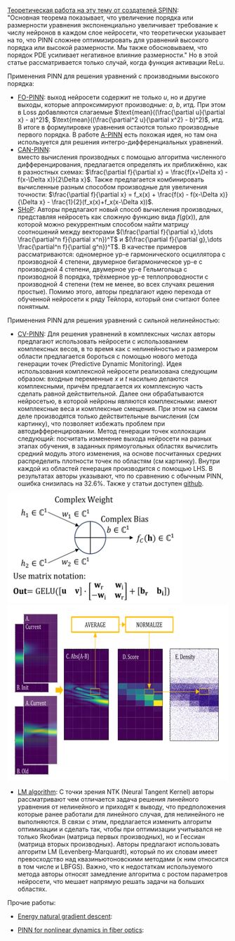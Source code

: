 [Теоретическая работа на эту тему от создателей SPINN](https://proceedings.neurips.cc/paper_files/paper/2024/file/00532321a253959cedc4f971b5524131-Paper-Conference.pdf):  
"Основная теорема показывает, что увеличение порядка или размерности уравнения экспоненциально увеличивает требование к числу нейронов в каждом слое нейросети, что теоретически указывает на то, что PINN сложнее оптимизировать для уравнений высокого порядка или высокой размерности. Мы также обосновываем, что порядок PDE усиливает негативное влияние размерности." Но в этой статье рассматривается только случай, когда функция активации ReLu.

Применения PINN для решения уравнений с производными высокого порядка:  

* [FO-PINN](https://pdf.sciencedirectassets.com/271096/1-s2.0-S0955799725X00047/1-s2.0-S0955799725000499/main.pdf?X-Amz-Security-Token=IQoJb3JpZ2luX2VjEHcaCXVzLWVhc3QtMSJHMEUCIAOPNViqvsOj0zH9QLYRcfRXbIw2VrxDI2PSwqtxpTwXAiEA0nCcTExZIw3HUW0G8tiEClykt%2BpXeS8j5KaxuPGDN%2FEqswUIEBAFGgwwNTkwMDM1NDY4NjUiDHqRsGOQ6cpczCStDCqQBQh14D64wyQH4Bl6xd8%2BpAC2M9K3wbe0jyQigsO8BU01vpIcrOeiOvoXTczJOVQwwFR2iCan3etQtWMhQdUvui0KRrtiwYYTsms%2BJuyz2SSbiMWyD%2FNTeHImyw53yivwhFptMjBiK%2FdkC8UyaOnLpSFzaHFTQ7w8n4t7GQzYD%2FNAT0JoCumvsfDyg8JStMWfLTFDHTnUyjoigeAmaFh%2BO%2F0dO7nlmu2VbWJ%2BAD4uOfGyBZ4PKnO%2F4w0IhKsed2ZCnkXMmt16eENXmSWtBh15JVUYMRylvwbk4A9bSlgYNSLOl4xlXN93bM4NGqJgy4BEXuSPHkMmKdlp4Kz1WmQsco4O5lDywUnZY5%2BpooI6vY4pTrpjvf3mmLvzAbbMbOnfrIco8%2FDAVC8UUCBlP1rlL9nijgpGZiPcq71vXIUrlXDiE06jzJX4h9SQ%2FTm7EPj%2FEKbLBHsRE8ZG4QVm7AT5A5lWRN0%2FOIaKQfQyp75P%2FMWVgU3%2BROh3%2Fxc3kglJSJ2o9hVHHJn7dtVyCVBpRlJEp41DYN0JBtAEymrAtCvXDrgEg2nWi6YbI5bGefriBiDtx%2FF%2BpFfsyHSEKq94F%2FTQzte4OlamdClVEtZumzK6F0GUTpk3ymIEXK3kvIcoYJjWOvo%2Fqf%2Fhqs4hoyAxwrZ9O4PC3vT6NnmwaYbWrg2M4WXkPjLcH%2BAv%2Fb6FJ%2B2ehRtbMeT07t9Vp%2FAeY3EDs3UklgEU43fMXf5fQvYVit5mEPHYXuTOTOQtSZDzRjw2k5gcGGibGvjhkuZIO8EvZP6qtDqXS4gTKOaRK2JtdShxPsK6CtUDdhtYfCAsvSYbdKjSZLeVuVZ8rt2mfqaeh8f0f53v%2FIOX%2BS%2F9bP4u6IeVXqa1MM64p8AGOrEBP%2F0g2%2BfiRse4XUSPwNo7C3zkw72Wke6B3uCyX6QLc9rmNlmxeVc3UxGmcDOhnLynIr6PdxNCvkcTFKhhU44lflPj2XH4g7FM%2BMM%2BrdgQTR9OQYsuVSNNedcKFYf3JYdj49WsYSxpzbosO1DoEyM7bIjFifAKs12NH%2FVHEuM0dRaWWZ6dEzq2OZkXRvkAz6anz8gc3ZRMO1R3tXF8EWbb2RcwzHYb3G6aiCSncLQpEdum&X-Amz-Algorithm=AWS4-HMAC-SHA256&X-Amz-Date=20250424T071511Z&X-Amz-SignedHeaders=host&X-Amz-Expires=300&X-Amz-Credential=ASIAQ3PHCVTYXL6C56YG%2F20250424%2Fus-east-1%2Fs3%2Faws4_request&X-Amz-Signature=74e8d1ad4567e95c970478840ade93b306dd62a1dcb00eb6197d510e736923fc&hash=aef4da82fadd079b97be017fe528d50729adb2bbb081bc72ca6f1d8ca2713ef2&host=68042c943591013ac2b2430a89b270f6af2c76d8dfd086a07176afe7c76c2c61&pii=S0955799725000499&tid=spdf-783564e7-6a93-4fa2-98ab-3f7a509e8104&sid=d6858e1943f07240397b478-37d1218bd64fgxrqb&type=client&tsoh=d3d3LnNjaWVuY2VkaXJlY3QuY29t&rh=d3d3LnNjaWVuY2VkaXJlY3QuY29t&ua=081359575450040707065e&rr=9353ceda9efce498&cc=ru):
выход нейросети содержит не только $u$, но и другие выходы, которые аппроксимируют производные: $a$, $b$, итд. При этом в Loss добавляются слагаемые $\text{mean}((\frac{\partial u}{\partial x} - a)^2)$, $\text{mean}((\frac{\partial^2 u}{\partial x^2} - b)^2)$, итд. В итоге в формулировке уравнения остаются только производные первого порядка. В работе [A-PINN](https://pdf.sciencedirectassets.com/272570/1-s2.0-S0021999122X00120/1-s2.0-S0021999122003229/main.pdf?X-Amz-Security-Token=IQoJb3JpZ2luX2VjEHgaCXVzLWVhc3QtMSJHMEUCIFHUSpqCwy%2FBsxMFicGkGuZCPyH%2B8JlRU0mxQ6UW5Aa9AiEA40E%2FnGbLacPSbO92GdUsBSpemT8OW1%2FMPz6MporKvVgqsQUIEBAFGgwwNTkwMDM1NDY4NjUiDEPTHr1g4FD08fMfhyqOBdgCDwtYE1SAxzEIlsfaqZM%2Bhw2rirF6SvyWjkG7u7jYbepETfxcRCLmVxief%2BeoEhijYZ%2FeBB8LJPwja9MnqlYtyUJHepXPeXXZoEeOu1foTPl99WwO7Q68JkOArxHTI9MeWMkgVijWO%2Fb9lg6jQi6KhPn5NmbHWMVWQhXh7vj%2FvStlqAYHPSz8Rcd3RxvZlkuhP762NpsP202mlGeEOzlPpYzOCIF6YNrM13Vj95cRZkUQLTZp4VIZl5Gd8dhejCF4OQJB3w%2FVn0IA0b%2Bv8lm4uJy67cXJ88fyNN0VODe9KZzVf46ijgjH58J3BAyR%2FZ3Lgfb80vBM3E8PRZHXQyVByK7Q6WXpdPMFlIYN47ytqBoLFAwO9VYI%2Bk7GJPVpnk%2BQRE1PPyZ3Du0aTq3HMEqMjJYWhKqr9rtjbYcAFW8WihbVmzRmTS1q%2BOS23IBHAwZ403AihKRmrcRSC79BpJqI6Bgp6L%2B5x%2BW2Ly5isEjD%2FSMg4rcwwaI7cZZqfQeSu%2BZ%2FaUC9IuUBkqCMJKQGV%2FZcVcUgarY0v0Ccrj5m8b7knXQqft%2BtnnykrkCslSTxk2M8PjXD2g5JlxHlv06kRGxkMQ3S0VsRnFbWjlcqrABVxzBeBSiITGTMpcI%2BGF39s5UK03lWAb%2BxOVE3U3m9pzgz%2BBsQSxZU7aq3TN1dzi8D1K80GzIC7nqA8wM7F8NLWkt%2BnhKEe0VZmnyNxbvy%2Bh06rMo9vzm%2BjlECncx4RDk4GArjUEvP4UHcRSFJeuo%2FhP3WblFQ5iHfOTEQj1OdV%2BQN8q4DbhM1HAo9tORmBLrGbTObD%2FGWSWdI6TpYHyHBXsTIbBEQMCy8K5kuxAucR6i05gkmemQamF0HV77LfTDOyqfABjqxAYakry4CSWYFVIf8d13esRGScWbP4KiMnCyt036Vubqsh%2F3SlvNjSuXN4ZLeQ4mLJ9AtJIhipMbELm%2FjsN07CJce%2FbPWciy7aTkqZT0Xvc2X5NLuXIG53gMXktBqEzKk%2FO1yojOfLjuVZC0cmboImRKZkumQv1srf2afxKX9gaCN7sqGzOueyjITjDSHQNf0GzFbcjVgWHCq3LhQw%2Fo2eJTKXb9Qt8hUDqAbSPjto4zaAw%3D%3D&X-Amz-Algorithm=AWS4-HMAC-SHA256&X-Amz-Date=20250424T074405Z&X-Amz-SignedHeaders=host&X-Amz-Expires=300&X-Amz-Credential=ASIAQ3PHCVTY3MS7U7ZP%2F20250424%2Fus-east-1%2Fs3%2Faws4_request&X-Amz-Signature=97866c832cffdd0e20ea53d78e882df2ea37ce16871fe79435132b9ab1e23c86&hash=72609829269b9af4fbbc437d24b34e9390c0f200ca53112343ce58db42a6c3af&host=68042c943591013ac2b2430a89b270f6af2c76d8dfd086a07176afe7c76c2c61&pii=S0021999122003229&tid=spdf-5264f000-a9ed-468a-9f08-9768e431c3c2&sid=d6858e1943f07240397b478-37d1218bd64fgxrqb&type=client&tsoh=d3d3LnNjaWVuY2VkaXJlY3QuY29t&rh=d3d3LnNjaWVuY2VkaXJlY3QuY29t&ua=081359575450015b510255&rr=9353f92e2c28f116&cc=ru) есть похожая идея, но там она используется для решения интегро-дифференциальных уравнений.  
* [CAN-PINN](https://arxiv.org/pdf/2110.15832):  
вместо вычисления производных с помощью алгоритма численного дифференцирования, предлагается определять их приближённо, как в разностных схемах: $\frac{\partial f}{\partial x} = \frac{f(x+\Delta x) - f(x-\Delta x)}{2\Delta x}$. Также предлагается комбинировать вычисленные разным способом производные для увеличения точности: $\frac{\partial f}{\partial x} = f_x(x) + \frac{f(x) - f(x-\Delta x)}{\Delta x} - \frac{1}{2}(f_x(x)+f_x(x-\Delta x))$.
* [SHoP](https://ojs.aaai.org/index.php/AAAI/article/view/29535):
Авторы предлагают новый способ вычисления производных, представляя нейросеть как сложную функцию вида $f(g(x))$, для которой можно рекуррентным способом найти матрицу соотношений между векторами $(\frac{\partial f}{\partial x},\dots \frac{\partial^n f}{\partial x^n})^T$ и $(\frac{\partial f}{\partial g},\dots \frac{\partial^n f}{\partial g^n})^T$. В качестве примеров рассматриваются: одномерное ур-е гармонического осциллятора с производной 4 степени, двумерное бигармоническое ур-е с производной 4 степени, двумерное ур-е Гельмгольца с производной 8 порядка, трёхмерное ур-е теплопроводности с производной 4 степени (тем не менее, во всех случаях решения простые). Помимо этого, авторы предлагают идею перехода от обученной нейросети к ряду Тейлора, который они считают более понятным.

Применения PINN для решения уравнений с сильной нелинейностью:  

* [CV-PINN](https://journals.aps.org/prresearch/pdf/10.1103/PhysRevResearch.7.013164):
Для решения уравнений в комплексных числах авторы предлагают использовать нейросети с использованием комплексных весов, в то время как с нелинейностью и размером области предлагается бороться с помощью нового метода генерации точек (Predictive Dynamic Monitoring). Идея использования комплексной нейросети реализована следующим образом: входные переменные $x$ и $t$ насильно делаются комплексными, причём предлагается их комплексную часть сделать равной действительной. Далее они обрабатываются нейросетью, в которой нейроны являются комплексными: имеют комплексные веса и комплексные смещения. При этом на самом деле производятся только действительные вычисления (см картинку), что позволяет избежать проблем при автодифференцировании. Метод генерации точек коллокации следующий: посчитать изменение выхода нейросети на разных этапах обучения, в заданных прямоугольных областях вычислить средний модуль этого изменения, на основе посчитанных средних распределить плотности точек по областям (см картинку). Внутри каждой из областей генерация производится с помощью LHS. В результатах авторы указывают, что по сравнению с обычным PINN, ошибка снизилась на 32.6%. Также у статьи доступен [github](https://github.com/Lei-Zhang1227/CV-PINN).

<img src="https://github.com/mikhakuv/PINNs/blob/main/pictures/derivatives_literature_illustration_1.png" width="400" height="250">  

<img src="https://github.com/mikhakuv/PINNs/blob/main/pictures/derivatives_literature_illustration_2.png" width="700" height="400">  

* [LM algorithm](https://proceedings.neurips.cc/paper_files/paper/2024/file/49f07f600ca532a89ef4fa0618bb78c1-Paper-Conference.pdf):
С точки зрения NTK (Neural Tangent Kernel) авторы рассматривают чем отличается задача решения линейного уравнения от нелинейного и приходят к выводу, что предположения которые ранее работали для линейного случая, для нелинейного не выполняются. В связи с этим, предлагается изменить алгоритм оптимизации и сделать так, чтобы при оптимизации учитывался не только Якобиан (матрица первых производных), но и Гессиан (матрица вторых производных). Авторы предлагают использовать алгоритм LM (Levenberg-Marquardt), который по их словам имеет превосходство над квазиньютоновскими методами (к ним относится в том числе и LBFGS). Важно, что к недостаткам используемого метода авторы относят замедление алгоритма с ростом параметров нейросети, что мешает напрямую решать задачи на больших областях.

Прочие работы:  
* [Energy natural gradient descent](https://arxiv.org/pdf/2302.13163):


* [PINN for nonlinear dynamics in fiber optics](https://arxiv.org/pdf/2109.00526):
